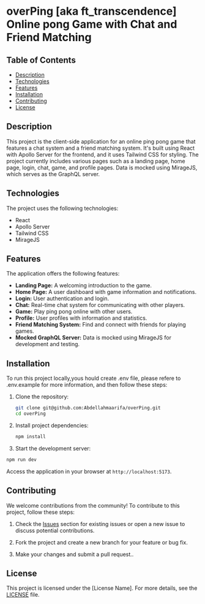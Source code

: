 # overPing [aka ft_transcendence] Online pong Game with Chat and Friend Matching

## Table of Contents

- [Description](#description)
- [Technologies](#technologies)
- [Features](#features)
- [Installation](#installation)
- [Contributing](#contributing)
- [License](#license)

## Description

This project is the client-side application for an online ping pong game that features a chat system and a friend matching system. It's built using React with Apollo Server for the frontend, and it uses Tailwind CSS for styling. The project currently includes various pages such as a landing page, home page, login, chat, game, and profile pages. Data is mocked using MirageJS, which serves as the GraphQL server.

## Technologies

The project uses the following technologies:

- React
- Apollo Server
- Tailwind CSS
- MirageJS

## Features

The application offers the following features:

- **Landing Page:** A welcoming introduction to the game.
- **Home Page:** A user dashboard with game information and notifications.
- **Login:** User authentication and login.
- **Chat:** Real-time chat system for communicating with other players.
- **Game:** Play ping pong online with other users.
- **Profile:** User profiles with information and statistics.
- **Friend Matching System:** Find and connect with friends for playing games.
- **Mocked GraphQL Server:** Data is mocked using MirageJS for development and testing.

## Installation

To run this project locally,yous hould create .env file, please refere to .env.example for more information, and then follow these steps:

1. Clone the repository:

   ```bash
   git clone git@github.com:Abdellahmaarifa/overPing.git
   cd overPing
   ```

2. Install project dependencies:

   ```bash
   npm install
   ```

3. Start the development server:

```bash
npm run dev
```

Access the application in your browser at `http://localhost:5173`.

## Contributing

We welcome contributions from the community! To contribute to this project, follow these steps:

1. Check the [Issues](https://github.com/Abdellahmaarifa/overPing/issues) section for existing issues or open a new issue to discuss potential contributions.

2. Fork the project and create a new branch for your feature or bug fix.

3. Make your changes and submit a pull request..

## License

This project is licensed under the [License Name]. For more details, see the [LICENSE](LICENSE.md) file.
